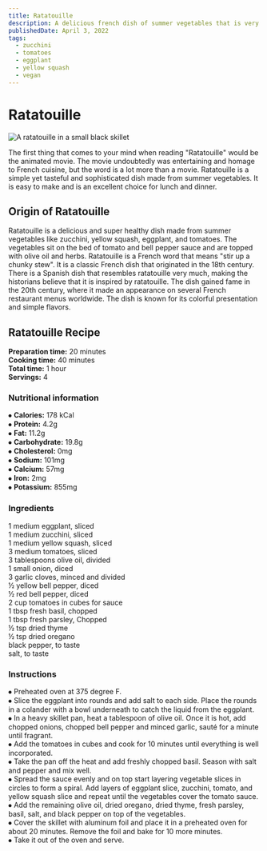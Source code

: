 ```yaml
---
title: Ratatouille
description: A delicious french dish of summer vegetables that is very colorful and healthy.
publishedDate: April 3, 2022
tags:
  - zucchini
  - tomatoes
  - eggplant
  - yellow squash
  - vegan
---
```


# Ratatouille

![A ratatouille in a small black skillet](/ratatouille.jpg "image")

The first thing that comes to your mind when reading "Ratatouille" would be the animated movie. The movie undoubtedly was entertaining and homage to French cuisine, but the word is a lot more than a movie. Ratatouille is a simple yet tasteful and sophisticated dish made from summer vegetables. It is easy to make and is an excellent choice for lunch and dinner.

## Origin of Ratatouille

Ratatouille is a delicious and super healthy dish made from summer vegetables like zucchini, yellow squash, eggplant, and tomatoes. The vegetables sit on the bed of tomato and bell pepper sauce and are topped with olive oil and herbs. Ratatouille is a French word that means "stir up a chunky stew". It is a classic French dish that originated in the 18th century. There is a Spanish dish that resembles ratatouille very much, making the historians believe that it is inspired by ratatouille. The dish gained fame in the 20th century, where it made an appearance on several French restaurant menus worldwide. The dish is known for its colorful presentation and simple flavors. 

## Ratatouille Recipe

**Preparation time:** 20 minutes  
**Cooking time:**  40 minutes  
**Total time:** 1 hour  
**Servings:** 4  

### Nutritional information

⦁	**Calories:** 178 kCal  
⦁	**Protein:** 4.2g  
⦁	**Fat:** 11.2g  
⦁	**Carbohydrate:** 19.8g  
⦁	**Cholesterol:** 0mg  
⦁	**Sodium:** 101mg  
⦁	**Calcium:** 57mg  
⦁	**Iron:** 2mg  
⦁	**Potassium:** 855mg  

### Ingredients

1 medium eggplant, sliced  
1 medium zucchini, sliced  
1 medium yellow squash, sliced  
3 medium tomatoes, sliced  
3 tablespoons olive oil, divided  
1 small onion, diced  
3 garlic cloves, minced and divided  
½ yellow bell pepper, diced  
½ red bell pepper, diced  
2 cup tomatoes in cubes for sauce  
1 tbsp fresh basil, chopped  
1 tbsp fresh parsley, Chopped  
½ tsp dried thyme  
½ tsp dried oregano  
black pepper, to taste  
salt, to taste  

### Instructions

⦁	Preheated oven at 375 degree F.  
⦁ Slice the eggplant into rounds and add salt to each side. Place the rounds in a colander with a bowl underneath to catch the liquid from the eggplant.  
⦁	In a heavy skillet pan, heat a tablespoon of olive oil. Once it is hot, add chopped onions, chopped bell pepper and minced garlic, sauté for a minute until fragrant.  
⦁	Add the tomatoes in cubes and cook for 10 minutes until everything is well incorporated.   
⦁	Take the pan off the heat and add freshly chopped basil. Season with salt and pepper and mix well.  
⦁	Spread the sauce evenly and on top start layering vegetable slices in circles to form a spiral. Add layers of eggplant slice, zucchini, tomato, and yellow squash slice and repeat until the vegetables cover the tomato sauce.   
⦁	Add the remaining olive oil, dried oregano, dried thyme, fresh parsley, basil, salt, and black pepper on top of the vegetables.  
⦁	Cover the skillet with aluminum foil and place it in a preheated oven for about 20 minutes. Remove the foil and bake for 10 more minutes.  
⦁	Take it out of the oven and serve.  

